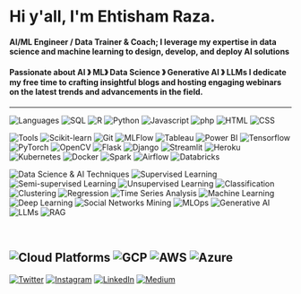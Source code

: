 # Hi y'all, I'm Ehtisham Raza.

#### AI/ML Engineer / Data Trainer & Coach; I leverage my expertise in data science and machine learning to design, develop, and deploy AI solutions 
#### Passionate about AI &#12299; ML&#12299; Data Science &#12299; Generative AI &#12299; LLMs I dedicate my free time to crafting insightful blogs and hosting engaging webinars on the latest trends and advancements in the field.

----

![Languages](https://img.shields.io/static/v1?label=&message=Languages:&color=606060&style=flat)
![SQL](https://img.shields.io/static/v1?logo=sql&label=&message=SQL&color=A9225C&logoColor=AAA&style=flat)
![R](https://img.shields.io/static/v1?logo=R&label=&message=R&color=A9225C&logoColor=AAA&style=flat)
![Python](https://img.shields.io/static/v1?logo=python&label=&message=Python&color=A9225C&logoColor=AAA&style=flat)
![Javascript](https://img.shields.io/static/v1?logo=JavaScript&label=&message=Javascript&color=A9225C&logoColor=AAA&style=flat)
![php](https://img.shields.io/static/v1?logo=php&label=&message=php&color=A9225C&logoColor=AAA&style=flat)
![HTML](https://img.shields.io/static/v1?logo=html5&label=&message=HTML&color=A9225C&logoColor=AAA&style=flat)
![CSS](https://img.shields.io/static/v1?logo=css3&label=&message=CSS&color=A9225C&logoColor=AAA&style=flat)
<br />

![Tools](https://img.shields.io/static/v1?label=&message=Tools:&color=606060&style=flat)
![Scikit-learn](https://img.shields.io/static/v1?logo=scikit-learn&label=&message=Scikit-learn&color=A9225C&logoColor=AAA&style=flat)
![Git](https://img.shields.io/static/v1?logo=git&label=&message=Git&color=A9225C&logoColor=AAA&style=flat)
![MLFlow](https://img.shields.io/static/v1?label=&message=MLFlow&color=A9225C&style=flat)
![Tableau](https://img.shields.io/static/v1?logo=tableau&label=&message=Tableau&color=A9225C&logoColor=AAA&style=flat)
![Power BI](https://img.shields.io/static/v1?logo=powerbi&label=&message=Power%20BI&color=A9225C&logoColor=AAA&style=flat)
![Tensorflow](https://img.shields.io/static/v1?logo=tensorflow&label=&message=Tensorflow&color=A9225C&logoColor=AAA&style=flat)
![PyTorch](https://img.shields.io/static/v1?logo=pytorch&label=&message=PyTorch&color=A9225C&logoColor=AAA&style=flat)
![OpenCV](https://img.shields.io/static/v1?logo=opencv&label=&message=Open-CV&color=A9225C&logoColor=AAA&style=flat)
![Flask](https://img.shields.io/static/v1?logo=flask&label=&message=Flask&color=A9225C&logoColor=AAA&style=flat)
![Django](https://img.shields.io/static/v1?logo=django&label=&message=Django&color=A9225C&logoColor=AAA&style=flat)
![Streamlit](https://img.shields.io/static/v1?logo=streamlit&label=&message=Streamlit&color=A9225C&logoColor=AAA&style=flat)
![Heroku](https://img.shields.io/static/v1?logo=heroku&label=&message=Heroku&color=A9225C&logoColor=AAA&style=flat)
![Kubernetes](https://img.shields.io/static/v1?logo=kubernetes&label=&message=Kubernetes&color=4A154B&logoColor=AAA&style=flat)
![Docker](https://img.shields.io/static/v1?logo=docker&label=&message=Docker&color=4A154B&logoColor=AAA&style=flat)
![Spark](https://img.shields.io/static/v1?logo=apache-spark&label=&message=Spark&color=4A154B&logoColor=AAA&style=flat)
![Airflow](https://img.shields.io/static/v1?logo=apache-airflow&label=&message=Airflow&color=4A154B&logoColor=AAA&style=flat)
![Databricks](https://img.shields.io/static/v1?logo=databricks&label=&message=Databricks&color=4A154B&logoColor=AAA&style=flat)
<br />

![Data Science & AI Techniques](https://img.shields.io/static/v1?label=&message=Data%20Science%20%26%20AI%20Techniques:&color=606060&style=flat)
![Supervised Learning](https://img.shields.io/static/v1?label=&message=Supervised%20Learning&color=2196F3&style=flat)
![Semi-supervised Learning](https://img.shields.io/static/v1?label=&message=Semi-supervised%20Learning&color=2196F3&style=flat)
![Unsupervised Learning](https://img.shields.io/static/v1?label=&message=Unsupervised%20Learning&color=2196F3&style=flat)
![Classification](https://img.shields.io/static/v1?label=&message=Classification&color=2196F3&style=flat)
![Clustering](https://img.shields.io/static/v1?label=&message=Clustering&color=2196F3&style=flat)
![Regression](https://img.shields.io/static/v1?label=&message=Regression&color=2196F3&style=flat)
![Time Series Analysis](https://img.shields.io/static/v1?label=&message=Time%20Series%20Analysis&color=2196F3&style=flat)
![Machine Learning](https://img.shields.io/static/v1?label=&message=Machine%20Learning&color=2196F3&style=flat)
![Deep Learning](https://img.shields.io/static/v1?label=&message=Deep%20Learning&color=2196F3&style=flat)
![Social Networks Mining](https://img.shields.io/static/v1?label=&message=Social%20Networks%20Mining&color=2196F3&style=flat)
![MLOps](https://img.shields.io/static/v1?label=&message=MLOps&color=2196F3&style=flat)
![Generative AI](https://img.shields.io/static/v1?label=&message=Generative%20AI&color=2196F3&style=flat)
![LLMs](https://img.shields.io/static/v1?label=&message=LLMs&color=2196F3&style=flat)
![RAG](https://img.shields.io/static/v1?label=&message=RAG&color=2196F3&style=flat)

<br />

![Cloud Platforms](https://img.shields.io/static/v1?label=&message=Cloud%20Platforms:&color=606060&style=flat)
![GCP](https://img.shields.io/static/v1?logo=google-cloud&label=&message=GCP&color=4285F4&logoColor=AAA&style=flat)
![AWS](https://img.shields.io/static/v1?logo=amazon-aws&label=&message=AWS&color=232F3E&logoColor=AAA&style=flat)
![Azure](https://img.shields.io/static/v1?logo=microsoft-azure&label=&message=Azure&color=0089D6&logoColor=AAA&style=flat)
----

[![Twitter](https://img.shields.io/static/v1?label=&message=Twitter&color=1DA1F2&logo=twitter&logoColor=AAA&style=flat)](https://twitter.com/Ehtisha7028418)
[![Instagram](https://img.shields.io/static/v1?label=&message=Instagram&color=E4405F&logo=instagram&logoColor=AAA&style=flat)](https://www.instagram.com/shan_codes/)
[![LinkedIn](https://img.shields.io/static/v1?label=&message=LinkedIn&color=0077B5&logo=linkedin&logoColor=AAA&style=flat)](https://www.linkedin.com/in/ehtisham-raza-0a5479163/)
[![Medium](https://img.shields.io/static/v1?label=&message=Medium&color=000000&logo=medium&logoColor=AAA&style=flat)](https://medium.com/@raza.shan83)



